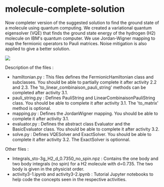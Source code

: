 # molecule-complete-solution
Now completer version of the suggested solution to find the ground state of a molecule using quantum computing. We created a variational quantum eigensolver (VQE) that finds the ground state energy of the hydrogen (H2) molecule on IBM's quantum  computer.  We use Jordan-Wigner mapping to map the fermionic operators to Pauli matrices. Noise mitigation is also applied to give a better solution. 

![](https://github.com/WaywardPhoton/QSciTech-QuantumBC-Workshop-Team4-Solution/blob/main/summary.png)

Description of the files :
- hamiltonian.py : This files defines the FermionicHamiltonian class and subclasses. You should be able to partially complete it after activity 2.2 and 2.3. The 'to_linear_combinaison_pauli_string' methods can be completed after activity 3.1.
- pauli_string.py : Defines PauliString and LinearCombinaisonPauliString class. You should be able to complete it after activity 3.1. The 'to_matrix' method is optional.
- mapping.py : Defines the JordanWigner mapping. You should be able to complete it after activity 3.1.
- evaluator.py : Defines the abstract class Evaluator and the BasicEvaluator class. You should be able to complete it after activity 3.2.
- solve.py : Defines VQESolver and ExactSolver. You should be able to complete it after activity 3.2. The ExactSolver is optionnal.

Other files :
- Integrals_sto-3g_H2_d_0.7350_no_spin.npz : Contains the one body and two body integrals (no spin) for a H2 molecule with d=0.735. The two body is given in the physicist order.
- activity3-1.ipynb and activity3-2.ipynb : Tutorial Jupyter notebooks to help code the concepts seen in the respective activities.


